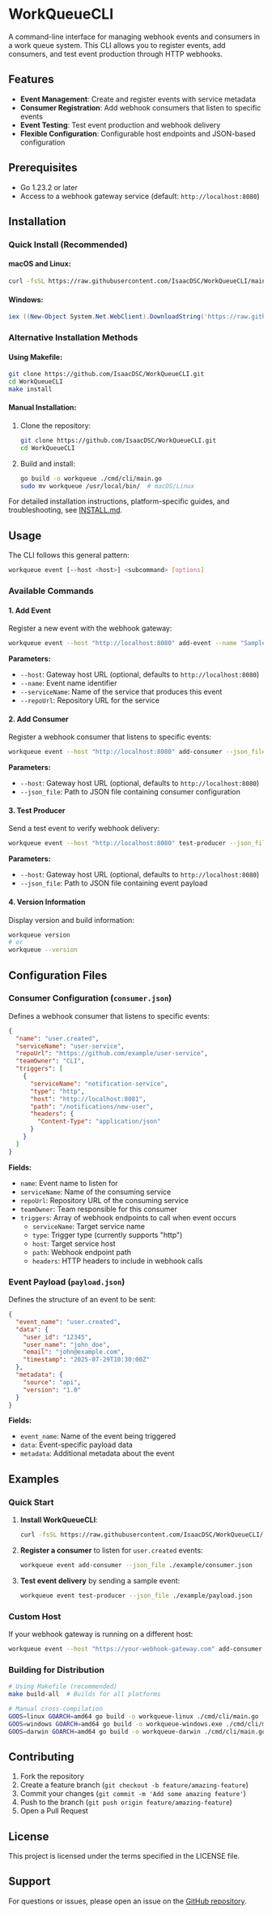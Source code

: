 # WorkQueueCLI

A command-line interface for managing webhook events and consumers in a work queue system. This CLI allows you to register events, add consumers, and test event production through HTTP webhooks.

## Features

- **Event Management**: Create and register events with service metadata
- **Consumer Registration**: Add webhook consumers that listen to specific events
- **Event Testing**: Test event production and webhook delivery
- **Flexible Configuration**: Configurable host endpoints and JSON-based configuration

## Prerequisites

- Go 1.23.2 or later
- Access to a webhook gateway service (default: `http://localhost:8080`)

## Installation

### Quick Install (Recommended)

#### macOS and Linux:
```bash
curl -fsSL https://raw.githubusercontent.com/IsaacDSC/WorkQueueCLI/main/install.sh | bash
```

#### Windows:
```powershell
iex ((New-Object System.Net.WebClient).DownloadString('https://raw.githubusercontent.com/IsaacDSC/WorkQueueCLI/main/install.ps1'))
```

### Alternative Installation Methods

#### Using Makefile:
```bash
git clone https://github.com/IsaacDSC/WorkQueueCLI.git
cd WorkQueueCLI
make install
```

#### Manual Installation:
1. Clone the repository:
   ```bash
   git clone https://github.com/IsaacDSC/WorkQueueCLI.git
   cd WorkQueueCLI
   ```

2. Build and install:
   ```bash
   go build -o workqueue ./cmd/cli/main.go
   sudo mv workqueue /usr/local/bin/  # macOS/Linux
   ```

For detailed installation instructions, platform-specific guides, and troubleshooting, see [INSTALL.md](INSTALL.md).

## Usage

The CLI follows this general pattern:
```bash
workqueue event [--host <host>] <subcommand> [options]
```

### Available Commands

#### 1. Add Event
Register a new event with the webhook gateway:

```bash
workqueue event --host "http://localhost:8080" add-event --name "Sample Event" --serviceName "user-service" --repoUrl "https://github.com/example/repo"
```

**Parameters:**
- `--host`: Gateway host URL (optional, defaults to `http://localhost:8080`)
- `--name`: Event name identifier
- `--serviceName`: Name of the service that produces this event
- `--repoUrl`: Repository URL for the service

#### 2. Add Consumer
Register a webhook consumer that listens to specific events:

```bash
workqueue event --host "http://localhost:8080" add-consumer --json_file ./example/consumer.json
```

**Parameters:**
- `--host`: Gateway host URL (optional, defaults to `http://localhost:8080`)
- `--json_file`: Path to JSON file containing consumer configuration

#### 3. Test Producer
Send a test event to verify webhook delivery:

```bash
workqueue event --host "http://localhost:8080" test-producer --json_file ./example/payload.json
```

**Parameters:**
- `--host`: Gateway host URL (optional, defaults to `http://localhost:8080`)
- `--json_file`: Path to JSON file containing event payload

#### 4. Version Information
Display version and build information:

```bash
workqueue version
# or
workqueue --version
```

## Configuration Files

### Consumer Configuration (`consumer.json`)

Defines a webhook consumer that listens to specific events:

```json
{
  "name": "user.created",
  "serviceName": "user-service",
  "repoUrl": "https://github.com/example/user-service",
  "teamOwner": "CLI",
  "triggers": [
    {
      "serviceName": "notification-service",
      "type": "http",
      "host": "http://localhost:8081",
      "path": "/notifications/new-user",
      "headers": {
        "Content-Type": "application/json"
      }
    }
  ]
}
```

**Fields:**
- `name`: Event name to listen for
- `serviceName`: Name of the consuming service
- `repoUrl`: Repository URL of the consuming service
- `teamOwner`: Team responsible for this consumer
- `triggers`: Array of webhook endpoints to call when event occurs
  - `serviceName`: Target service name
  - `type`: Trigger type (currently supports "http")
  - `host`: Target service host
  - `path`: Webhook endpoint path
  - `headers`: HTTP headers to include in webhook calls

### Event Payload (`payload.json`)

Defines the structure of an event to be sent:

```json
{
  "event_name": "user.created",
  "data": {
    "user_id": "12345",
    "user_name": "john_doe",
    "email": "john@example.com",
    "timestamp": "2025-07-29T10:30:00Z"
  },
  "metadata": {
    "source": "api",
    "version": "1.0"
  }
}
```

**Fields:**
- `event_name`: Name of the event being triggered
- `data`: Event-specific payload data
- `metadata`: Additional metadata about the event

## Examples

### Quick Start

1. **Install WorkQueueCLI**:
   ```bash
   curl -fsSL https://raw.githubusercontent.com/IsaacDSC/WorkQueueCLI/main/install.sh | bash
   ```

2. **Register a consumer** to listen for `user.created` events:
   ```bash
   workqueue event add-consumer --json_file ./example/consumer.json
   ```

3. **Test event delivery** by sending a sample event:
   ```bash
   workqueue event test-producer --json_file ./example/payload.json
   ```

### Custom Host

If your webhook gateway is running on a different host:

```bash
workqueue event --host "https://your-webhook-gateway.com" add-consumer --json_file ./example/consumer.json
```

### Building for Distribution
```bash
# Using Makefile (recommended)
make build-all  # Builds for all platforms

# Manual cross-compilation
GOOS=linux GOARCH=amd64 go build -o workqueue-linux ./cmd/cli/main.go
GOOS=windows GOARCH=amd64 go build -o workqueue-windows.exe ./cmd/cli/main.go
GOOS=darwin GOARCH=amd64 go build -o workqueue-darwin ./cmd/cli/main.go
```
## Contributing

1. Fork the repository
2. Create a feature branch (`git checkout -b feature/amazing-feature`)
3. Commit your changes (`git commit -m 'Add some amazing feature'`)
4. Push to the branch (`git push origin feature/amazing-feature`)
5. Open a Pull Request

## License

This project is licensed under the terms specified in the LICENSE file.

## Support

For questions or issues, please open an issue on the [GitHub repository](https://github.com/IsaacDSC/WorkQueueCLI/issues).